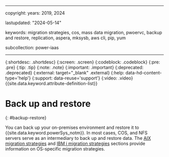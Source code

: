﻿---

copyright:
  years: 2019, 2024

lastupdated: "2024-05-14"

keywords: migration strategies, cos, mass data migration, pwoervc, backup and restore, replication, aspera, mksysb, aws cli, pip, yum

subcollection: power-iaas

---

{:shortdesc: .shortdesc}
{:screen: .screen}
{:codeblock: .codeblock}
{:pre: .pre}
{:tip: .tip}
{:note: .note}
{:important: .important}
{:deprecated: .deprecated}
{:external: target="_blank" .external}
{:help: data-hd-content-type='help'}
{:support: data-reuse='support'}
{:video: .video}
{{site.data.keyword.attribute-definition-list}}

# Back up and restore
{: #backup-restore}

You can back up your on-premises environment and restore it to {{site.data.keyword.powerSys_notm}}. In most cases, COS, and NFS servers serve as an intermediary to back up and restore data. The [AIX migration strategies](/docs/power-iaas?topic=power-iaas-migration-aix) and [IBM i migration strategies](/docs/power-iaas?topic=power-iaas-migration-strategies-power) sections provide information on OS-specific migration strategies.
